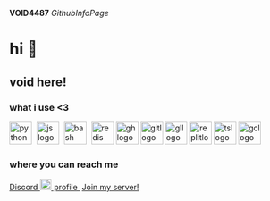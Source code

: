 **VOID4487** *GithubInfoPage*
# hi 👋
## void here!

<h3 align="left">what i use <3</h3>

<div align="left">
  <img src="https://cdn.simpleicons.org/python/000000/0" height="40" alt="python logo"  />
  <img width="1" />
  <img src="https://cdn.simpleicons.org/javascript/000000/0" height="40" alt="js logo"  />
  <img width="1" />
  <img src="https://cdn.simpleicons.org/gnubash/000000/0" height="40" alt="bash logo"  />
  <img width="1" />
  <img src="https://cdn.simpleicons.org/redis/000000/0" height="40" alt="redis logo"  />
   <img src="https://cdn.simpleicons.org/github/000000/0" height="40" alt="ghlogo"  />
  <img src="https://cdn.simpleicons.org/git/000000/0" height="40" alt="gitlogo"  />
<img src="https://cdn.simpleicons.org/gitlab/000000/0" height="40" alt="gllogo"  />
<img src="https://cdn.simpleicons.org/replit/000000/0" height="40" alt="replitlogo"  />
    <img src="https://cdn.simpleicons.org/typescript/000000/0" height="40" alt="tslogo"  />
      <img src="https://cdn.simpleicons.org/googlecloud/000000/0" height="40" alt="gclogo"  />
  <img width="1" />
  </div>
  
### where you can reach me
<div align="left">
  <a href="https://discord.com/users/820308158459019334" target="_blank"> Discord
    <img src="https://cdn.simpleicons.org/discord/000000/0" height="20" alt="discord logo"  />
    <img width="1" />profile
  </a>
<img href="https://cdn.discordapp.com/avatars/820308158459019334/0b85f7b91a6b7b0e66f1751233be68c5.webp"></img>
<a href="https://discord.gg/3TpSSkccAH">Join my server!</a>
</div>
